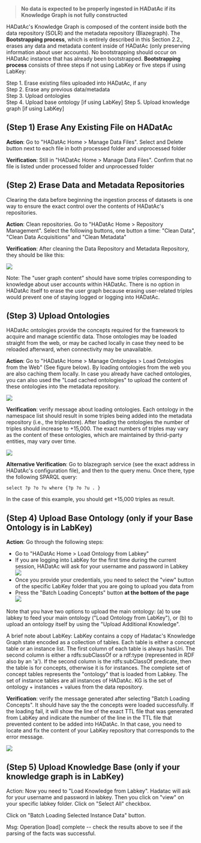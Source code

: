 > **No data is expected to be properly ingested in HADatAc if its Knowledge Graph is not fully constructed**

HADatAc's Knowledge Graph is composed of the content inside both the data repository (SOLR) and the metadata repository (Blazegraph). The __Bootstrapping process__, which is entirely described in this Section 2.2., erases any data and metadata content inside of HADatAc (only preserving information about user accounts). No bootstrapping should occur on HADatAc instance that has already been bootstrapped. __Bootstrapping process__ consists of three steps if not using LabKey or five steps if using LabKey:

Step 1. Erase existing files uploaded into HADatAc, if any  
Step 2. Erase any previous data/metadata  
Step 3. Upload ontologies  
Step 4. Upload base ontology [if using LabKey] 
Step 5. Upload knowledge graph [if using LabKey]

## (Step 1) Erase Any Existing File on HADatAc 

**Action**: Go to "HADatAc Home > Manage Data Files". Select and Delete button next to each file in both processed folder and unprocessed folder  

**Verification**:  Still in "HADatAc Home > Manage Data Files". Confirm that no file is listed under processed folder and unprocessed folder

## (Step 2) Erase Data and Metadata Repositories 
 
Clearing the data before beginning the ingestion process of datasets is one way to ensure the exact control over the contents of HADatAc's repositories. 

**Action**: Clean repositories. Go to "HADatAc Home > Repository Management". Select the following buttons, one button a time: "Clean Data", "Clean Data Acquisitions" and "Clean Metadata"

**Verification**:  After cleaning the Data Repository and Metadata Repository, they should be like this:

![](https://raw.githubusercontent.com/paulopinheiro1234/hadatac-screenshots/master/Sec2/repository-management.png)

Note: The "user graph content" should have some triples corresponding to knowledge about user accounts within HADatAc. There is no option in HADatAc itself to erase the user graph because erasing user-related triples would prevent one of staying logged or logging into HADatAc.

## (Step 3) Upload Ontologies

HADatAc ontologies provide the concepts required for the framework to acquire and manage scientific data. Those ontologies may be loaded straight from the web, or may be cached locally in case they need to be reloaded afterward, when connectivity may be unavailable. 
  
**Action**:  Go to "HADatAc Home > Manage Ontologies > Load Ontologies from the Web" (See figure below). By loading ontologies from the web you are also caching them locally. In case you already have cached ontologies, you can also used the "Load cached ontologies" to upload the content of these ontologies into the metadata repository.

![](https://raw.githubusercontent.com/paulopinheiro1234/hadatac-screenshots/master/Sec2/load-supporting.png)

**Verification**: verify message about loading ontologies. Each ontology in the namespace list should result in some triples being added into the metadata repository (i.e., the triplestore). After loading the ontologies the number of triples should increase to +15,000. The exact numbers of triples may vary as the content of these ontologies, which are maintained by thrid-party entities, may vary over time.

![](https://raw.githubusercontent.com/paulopinheiro1234/hadatac-screenshots/master/Sec2/load-supporting-result.png)

**Alternative Verification**:  Go to blazegraph service (see the exact address in HADatAc's configuration file), and then to the query menu. Once there, type the following SPARQL query: 

	select ?p ?o ?u where {?p ?o ?u . } 	

In the case of this example, you should get +15,000 triples as result. 

## (Step 4) Upload Base Ontology (only if your Base Ontology is in LabKey)

**Action**: Go through the following steps: 
* Go to "HADatAc Home > Load Ontology from Labkey"
* If you are logging into LabKey for the first time during the current session, HADatAc will ask for your username and password in Labkey
![](https://raw.githubusercontent.com/paulopinheiro1234/hadatac-screenshots/master/Sec2/labkey-connect.png)
* Once you provide your credentials, you need to select the "view" button of the specific LabKey folder that you are going to upload you data from 
* Press the "Batch Loading Concepts" button **at the bottom of the page** 
![](https://raw.githubusercontent.com/paulopinheiro1234/hadatac-screenshots/master/Sec2/load-ont.png)

Note that you have two options to upload the main ontology: (a) to use labkey to feed your main ontology ("Load Ontology from LabKey"), or (b) to upload an ontology itself by using the "Upload Additional Knowledge".

A brief note about LabKey: LabKey contains a copy of Hadatac's Knowledge Graph state encoded as a collection of tables. Each table is either a concept table or an instance list. The first column of each table is always hasUri. The second column is either a rdfs:subClassOf or a rdf:type (represented in RDF also by an 'a'). If the second column is the rdfs:subClassOf predicate, then the table is for concepts, otherwise it is for instances. The complete set of concept tables represents the "ontology" that is loaded from Labkey. The set of instance tables are all instances of HADatAc. KG is the set of ontology + instances + values from the data repository.

**Verification**: verify the message generated after selecting "Batch Loading Concepts". It should have say the the concepts were loaded successfully. If the loading fail, it will show the line of the exact TTL file that was generated from LabKey and indicate the number of the line in the TTL file that prevented content to be added into HADatAc. In that case, you need to locate and fix the content of your LabKey repository that corresponds to the error message.  

![](https://raw.githubusercontent.com/paulopinheiro1234/hadatac-screenshots/master/Sec2/load-ont-result.png)

## (Step 5) Upload Knowledge Base (only if your knowledge graph is in LabKey)

Action: Now you need to "Load Knowledge from Labkey". Hadatac will ask for your username and password in labkey. Then you click on "view" on your specific labkey folder.  Click on "Select All" checkbox. 

Click on "Batch Loading Selected Instance Data" button. 

Msg: Operation [load] complete -- check the results above to see if the parsing of the facts was successful.
